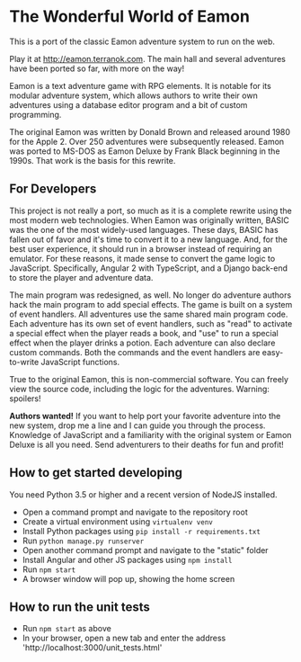 # The Wonderful World of Eamon

This is a port of the classic Eamon adventure system to run on the web.

Play it at http://eamon.terranok.com. The main hall and several adventures have been ported so far, with more on the way!

Eamon is a text adventure game with RPG elements. It is notable for its modular adventure system, which allows authors to write their own adventures using a database editor program and a bit of custom programming.

The original Eamon was written by Donald Brown and released around 1980 for the Apple 2. Over 250 adventures were subsequently released. Eamon was ported to MS-DOS as Eamon Deluxe by Frank Black beginning in the 1990s. That work is the basis for this rewrite.

## For Developers

This project is not really a port, so much as it is a complete rewrite using the most modern web technologies. When Eamon was originally written, BASIC was the one of the most widely-used languages. These days, BASIC has fallen out of favor and it's time to convert it to a new language. And, for the best user experience, it should run in a browser instead of requiring an emulator. For these reasons, it made sense to convert the game logic to JavaScript. Specifically, Angular 2 with TypeScript, and a Django back-end to store the player and adventure data.

The main program was redesigned, as well. No longer do adventure authors hack the main program to add special effects. The game is built on a system of event handlers. All adventures use the same shared main program code. Each adventure has its own set of event handlers, such as "read" to activate a special effect when the player reads a book, and "use" to run a special effect when the player drinks a potion. Each adventure can also declare custom commands. Both the commands and the event handlers are easy-to-write JavaScript functions.

True to the original Eamon, this is non-commercial software. You can freely view the source code, including the logic for the adventures. Warning: spoilers!

**Authors wanted!** If you want to help port your favorite adventure into the new system, drop me a line and I can guide you through the process. Knowledge of JavaScript and a familiarity with the original system or Eamon Deluxe is all you need. Send adventurers to their deaths for fun and profit!

## How to get started developing

You need Python 3.5 or higher and a recent version of NodeJS installed.

* Open a command prompt and navigate to the repository root
* Create a virtual environment using `virtualenv venv`
* Install Python packages using `pip install -r requirements.txt`
* Run `python manage.py runserver`
* Open another command prompt and navigate to the "static" folder
* Install Angular and other JS packages using `npm install`
* Run `npm start`
* A browser window will pop up, showing the home screen

## How to run the unit tests

* Run `npm start` as above
* In your browser, open a new tab and enter the address 'http://localhost:3000/unit_tests.html'
